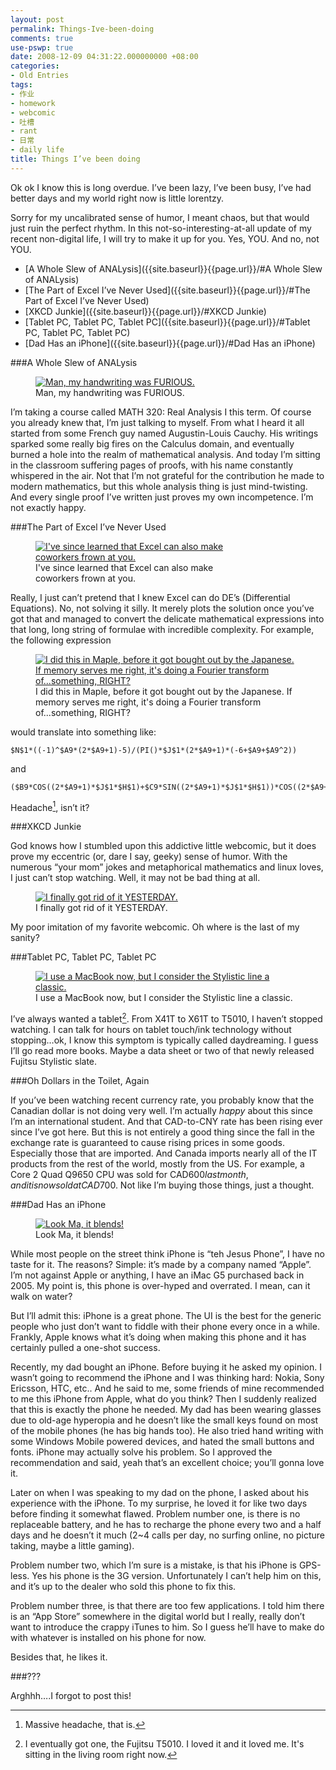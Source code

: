 ```yaml
---
layout: post
permalink: Things-Ive-been-doing
comments: true
use-pswp: true
date: 2008-12-09 04:31:22.000000000 +08:00
categories:
- Old Entries
tags:
- 作业
- homework
- webcomic
- 吐槽
- rant
- 日常
- daily life
title: Things I’ve been doing
---
```


Ok ok I know this is long overdue. I’ve been lazy, I’ve been busy, I’ve had better days and my world right now is little lorentzy.

Sorry for my uncalibrated sense of humor, I meant chaos, but that would just ruin the perfect rhythm. In this not-so-interesting-at-all update of my recent non-digital life, I will try to make it up for you. Yes, YOU. And no, not YOU.

* [A Whole Slew of ANALysis]({{site.baseurl}}{{page.url}}/#A Whole Slew of ANALysis)
* [The Part of Excel I’ve Never Used]({{site.baseurl}}{{page.url}}/#The Part of Excel I’ve Never Used)
* [XKCD Junkie]({{site.baseurl}}{{page.url}}/#XKCD Junkie)
* [Tablet PC, Tablet PC, Tablet PC]({{site.baseurl}}{{page.url}}/#Tablet PC, Tablet PC, Tablet PC)
* [Dad Has an iPhone]({{site.baseurl}}{{page.url}}/#Dad Has an iPhone)

<!--excerpt-->

<div id="A Whole Slew of ANALysis"/>

###A Whole Slew of ANALysis

<div class="imgDisplay monod" style="max-width: 400px;" itemscope itemtype="http://schema.org/ImageGallery">
  <figure itemprop="associatedMedia" itemscope itemtype="http://schema.org/ImageObject">
    <a href="/assets/old/homework-727x437.jpg" itemprop="contentUrl" data-size="727x437" >
    <img src="/assets/old/homework-400x240.jpg" itemprop="thumbnail" 
      title="Man, my handwriting was FURIOUS." 
      alt="Man, my handwriting was FURIOUS." />
    </a>
    <figcaption itemprop="caption description">Man, my handwriting was FURIOUS.</figcaption>
  </figure>
</div>

I’m taking a course called MATH 320: Real Analysis I this term. Of course you already knew that, I’m just talking to myself. From what I heard it all started from some French guy named Augustin-Louis Cauchy. His writings sparked some really big fires on the Calculus domain, and eventually burned a hole into the realm of mathematical analysis. And today I’m sitting in the classroom suffering pages of proofs, with his name constantly whispered in the air. Not that I’m not grateful for the contribution he made to modern mathematics, but this whole analysis thing is just mind-twisting. And every single proof I’ve written just proves my own incompetence. I’m not exactly happy.

<div id="The Part of Excel I’ve Never Used"/>

###The Part of Excel I’ve Never Used

<div class="imgDisplay monod" style="max-width: 400px;" itemscope itemtype="http://schema.org/ImageGallery">
  <figure itemprop="associatedMedia" itemscope itemtype="http://schema.org/ImageObject">
    <a href="/assets/old/ExcelDE-722x661.jpg" itemprop="contentUrl" data-size="727x661" >
    <img src="/assets/old/ExcelDE-400x366.jpg" itemprop="thumbnail" 
      title="I've since learned that Excel can also make coworkers frown at you." 
      alt="I've since learned that Excel can also make coworkers frown at you." />
    </a>
    <figcaption itemprop="caption description">I've since learned that Excel can also make coworkers frown at you.</figcaption>
  </figure>
</div>

Really, I just can’t pretend that I knew Excel can do DE’s (Differential Equations). No, not solving it silly. It merely plots the solution once you’ve got that and managed to convert the delicate mathematical expressions into that long, long string of formulae with incredible complexity. For example, the following expression

<div class="imgDisplay monod" style="max-width: 600px;" itemscope itemtype="http://schema.org/ImageGallery">
  <figure itemprop="associatedMedia" itemscope itemtype="http://schema.org/ImageObject">
    <a href="/assets/old/a-monster-math-848x72.jpg" itemprop="contentUrl" data-size="848x72" >
    <img src="/assets/old/a-monster-math-848x72.jpg" itemprop="thumbnail" 
      title="I did this in Maple, before it got bought out by the Japanese. If memory serves me right, it's doing a Fourier transform of...something, RIGHT?" 
      alt="I did this in Maple, before it got bought out by the Japanese. If memory serves me right, it's doing a Fourier transform of...something, RIGHT?" />
    </a>
    <figcaption itemprop="caption description">I did this in Maple, before it got bought out by the Japanese. If memory serves me right, it's doing a Fourier transform of...something, RIGHT?</figcaption>
  </figure>
</div>

would translate into something like:

    $N$1*((-1)^$A9*(2*$A9+1)-5)/(PI()*$J$1*(2*$A9+1)*(-6+$A9+$A9^2))

and

    ($B9*COS((2*$A9+1)*$J$1*$H$1)+$C9*SIN((2*$A9+1)*$J$1*$H$1))*COS((2*$A9+1)*E$2)

Headache[^headache], isn’t it?

[^headache]: Massive headache, that is.

<div id="XKCD Junkie"/>

###XKCD Junkie

God knows how I stumbled upon this addictive little webcomic, but it does prove my eccentric (or, dare I say, geeky) sense of humor. With the numerous “your mom” jokes and metaphorical mathematics and linux loves, I just can’t stop watching. Well, it may not be bad thing at all.

<div class="imgDisplay monod" style="max-width: 454px;" itemscope itemtype="http://schema.org/ImageGallery">
  <figure itemprop="associatedMedia" itemscope itemtype="http://schema.org/ImageObject">
    <a href="/assets/old/heard-a-webcast-454x480.jpg" itemprop="contentUrl" data-size="454x480" >
    <img src="/assets/old/heard-a-webcast-454x480.jpg" itemprop="thumbnail" 
      title="I finally got rid of it YESTERDAY." 
      alt="I finally got rid of it YESTERDAY." />
    </a>
    <figcaption itemprop="caption description">I finally got rid of it YESTERDAY.</figcaption>
  </figure>
</div>

My poor imitation of my favorite webcomic. Oh where is the last of my sanity?

<div id="Tablet PC, Tablet PC, Tablet PC"/>

###Tablet PC, Tablet PC, Tablet PC

<div class="imgDisplay monod" style="max-width: 515px;" itemscope itemtype="http://schema.org/ImageGallery">
  <figure itemprop="associatedMedia" itemscope itemtype="http://schema.org/ImageObject">
    <a href="/assets/old/Fujitsu-stylistic-515x480.jpg" itemprop="contentUrl" data-size="515x480" >
    <img src="/assets/old/Fujitsu-stylistic-515x480.jpg" itemprop="thumbnail" 
      title="I use a MacBook now, but I consider the Stylistic line a classic." 
      alt="I use a MacBook now, but I consider the Stylistic line a classic." />
    </a>
    <figcaption itemprop="caption description">I use a MacBook now, but I consider the Stylistic line a classic.</figcaption>
  </figure>
</div>

I’ve always wanted a tablet[^tablet]. From X41T to X61T to T5010, I haven’t stopped watching. I can talk for hours on tablet touch/ink technology without stopping…ok, I know this symptom is typically called daydreaming. I guess I’ll go read more books. Maybe a data sheet or two of that newly released Fujitsu Stylistic slate.

[^tablet]: I eventually got one, the Fujitsu T5010. I loved it and it loved me. It's sitting in the living room right now.

###Oh Dollars in the Toilet, Again

If you’ve been watching recent currency rate, you probably know that the Canadian dollar is not doing very well. I’m actually _happy_ about this since I’m an international student. And that CAD-to-CNY rate has been rising ever since I’ve got here. But this is not entirely a good thing since the fall in the exchange rate is guaranteed to cause rising prices in some goods. Especially those that are imported. And Canada imports nearly all of the IT products from the rest of the world, mostly from the US. For example, a Core 2 Quad Q9650 CPU was sold for CAD$600 last month, and it is now sold at CAD$700. Not like I’m buying those things, just a thought.

<div id="Dad Has an iPhone"/>

###Dad Has an iPhone

<div class="imgDisplay monod" style="max-width: 315px;" itemscope itemtype="http://schema.org/ImageGallery">
  <figure itemprop="associatedMedia" itemscope itemtype="http://schema.org/ImageObject">
    <a href="/assets/old/iPhone-315x482.jpg" itemprop="contentUrl" data-size="315x482" >
    <img src="/assets/old/iPhone-315x482.jpg" itemprop="thumbnail" 
      title="Look Ma, it blends!" 
      alt="Look Ma, it blends!" />
    </a>
    <figcaption itemprop="caption description">Look Ma, it blends!</figcaption>
  </figure>
</div>

While most people on the street think iPhone is “teh Jesus Phone”, I have no taste for it. The reasons? Simple: it’s made by a company named “Apple”. I’m not against Apple or anything, I have an iMac G5 purchased back in 2005. My point is, this phone is over-hyped and overrated. I mean, can it walk on water?

But I’ll admit this: iPhone is a great phone. The UI is the best for the generic people who just don’t want to fiddle with their phone every once in a while. Frankly, Apple knows what it’s doing when making this phone and it has certainly pulled a one-shot success.

Recently, my dad bought an iPhone. Before buying it he asked my opinion. I wasn’t going to recommend the iPhone and I was thinking hard: Nokia, Sony Ericsson, HTC, etc.. And he said to me, some friends of mine recommended to me this iPhone from Apple, what do you think? Then I suddenly realized that this is exactly the phone he needed. My dad has been wearing glasses due to old-age hyperopia and he doesn’t like the small keys found on most of the mobile phones (he has big hands too). He also tried hand writing with some Windows Mobile powered devices, and hated the small buttons and fonts. iPhone may actually solve his problem. So I approved the recommendation and said, yeah that’s an excellent choice; you’ll gonna love it.

Later on when I was speaking to my dad on the phone, I asked about his experience with the iPhone. To my surprise, he loved it for like two days before finding it somewhat flawed. Problem number one, is there is no replaceable battery, and he has to recharge the phone every two and a half days and he doesn’t it much (2~4 calls per day, no surfing online, no picture taking, maybe a little gaming).

Problem number two, which I’m sure is a mistake, is that his iPhone is GPS-less. Yes his phone is the 3G version. Unfortunately I can’t help him on this, and it’s up to the dealer who sold this phone to fix this.

Problem number three, is that there are too few applications. I told him there is an “App Store” somewhere in the digital world but I really, really don’t want to introduce the crappy iTunes to him. So I guess he’ll have to make do with whatever is installed on his phone for now.

Besides that, he likes it. 

###???

Arghhh….I forgot to post this!

